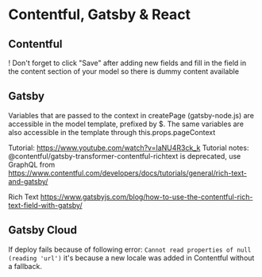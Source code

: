 # Contentful, Gatsby & React

## Contentful

! Don't forget to click "Save" after adding new fields and fill in the field in the content section of your model so there is dummy content available

## Gatsby

Variables that are passed to the context in createPage (gatsby-node.js) are accessible in the model template, prefixed by $. The same variables are also accessible in the template through this.props.pageContext

Tutorial: https://www.youtube.com/watch?v=IaNU4R3ck_k
Tutorial notes:
@contentful/gatsby-transformer-contentful-richtext is deprecated, use GraphQL from
https://www.contentful.com/developers/docs/tutorials/general/rich-text-and-gatsby/

Rich Text
https://www.gatsbyjs.com/blog/how-to-use-the-contentful-rich-text-field-with-gatsby/

## Gatsby Cloud

If deploy fails because of following error:
`Cannot read properties of null (reading 'url')`
it's because a new locale was added in Contentful without a fallback.
